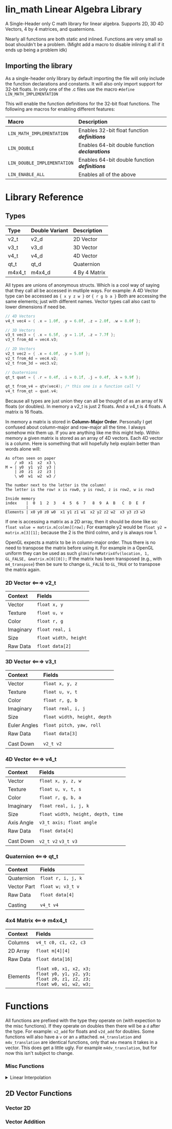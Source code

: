 
#  lin_math Linear Algebra Library

A Single-Header only C math library for linear algebra. Supports 2D, 3D 4D Vectors, 4 by 4 matrices, and quaternions.

Nearly all functions are both static and inlined. Functions are very small so boat shouldn't be a problem. (Might add a macro to disable inlining it all if it ends up being a problem idk)


## Importing the library

As a single-header only library by default importing the file will only include the function declarations and constants. It will also only import support for 32-bit floats. In only one of the .c files use the macro `#define LIN_MATH_IMPLEMENTATION`

This will enable the function definitions for the 32-bit float functions. The following are macros for enabling different features:

| Macro                       | Description                                       |
| :-------------------------- | :------------------------------------------------ |
| `LIN_MATH_IMPLEMENTATION`   | Enables 32-bit float function ***definitions***   |
| `LIN_DOUBLE`                | Enables 64-bit double function ***declarations*** |
| `LIN_DOUBLE_IMPLEMENTATION` | Enables 64-bit double function ***definitions***  |
| `LIN_ENABLE_ALL`            | Enables all of the above                          |

# Library Reference

## Types

| **Type** | **Double Variant** | **Description** |
| :------- | :-------------- | :----------------- |
| v2_t     | v2_d            | 2D Vector          |
| v3_t     | v3_d            | 3D Vector          |
| v4_t     | v4_d            | 4D Vector          |
| qt_t     | qt_d            | Quaternion         |
| m4x4_t   | m4x4_d          | 4 By 4 Matrix      |

All types are unions of anonymous structs. Which is a cool way of saying that they call all be accessed in mutliple ways. For example: A 4D Vector type can be accessed as `{ x y z w }` or `{ r g b a }` Both are accessing the same elements; just with different names. Vector types call also cast to lower dimensions if need be.

```c
// 4D Vectors
v4_t vec4 = { .x = 1.0f, .y = 6.0f, .z = 2.0f, .w = 8.0f };

// 3D Vectors
v3_t vec3 = { .x = 6.5f, .y = 1.1f, .z = 7.7f };
v3_t from_4d = vec4.v3;

// 2D Vectors
v2_t vec2 = { .x = 4.0f, .y = 5.0f };
v2_t from_4d = vec4.v2;
v2_t from_3d = vec3.v2;

// Quaternions
qt_t quat = { .r = 0.4f, .i = 0.1f, .j = 0.4f, .k = 9.9f };

qt_t from_v4 = qtv(vec4); /* this one is a function call */
v4_t from_qt = quat.v4;
```

Because all types are just union they can all be thought of as an array of N floats (or doubles). In memory a v2_t is just 2 floats. And a v4_t is 4 floats. A matrix is 16 floats.

In memory a matrix is stored in **Column-Major Order**. Personally I get confused about column-major and row-major all the time. I always somehow mix them up. If you are anything like me this might help. Within memory a given matrix is stored as an array of 4D vectors. Each 4D vector is a column. Here is something that will hopefully help explain better than words alone will:

```
As often seen on paper
    / x0  x1  x2  x3 \
M = | y0  y1  y2  y3 |
    | z0  z1  z2  z3 |
    \ w0  w1  w2  w3 /

The number next to the letter is the column!
The letter is the row! x is row0, y is row1, z is row2, w is row3

Inside memory
index    |  0  1  2  3   4  5  6  7   8  9  A  B   C  D  E  F
_________|___________________________________________________
Elements | x0 y0 z0 w0  x1 y1 z1 w1  x2 y2 z2 w2  x3 y3 z3 w3 
```

If one is accessing a matrix as a 2D array, then it should be done like so: `float value = matrix.m[colmn][row];` For examaple y2 would be `float y2 = matrix.m[3][1];` because the 2 is the third colmn, and y is always row 1.

OpenGL expects a matrix to be in column-major order. Thus there is no need to transpose the matrix before using it. For example in a OpenGL uniform they can be used as such `glUniformMatrix4fv(location, 1, GL_FALSE, &matrix.m[0][0]);` If the matrix has been transposed (e.g., with `m4_transpose`) then be sure to change `GL_FALSE` to `GL_TRUE` or to transpose the matrix again.

### 2D Vector <===> **v2_t**

| **Context** | **Fields**            |
| :---------- | :-------------------- |
| Vector      | `float x, y`          |
| Texture     | `float u, v`          |
| Color       | `float r, g`          |
| Imaginary   | `float real, i`       |
| Size        | `float width, height` |
| Raw Data    | `float data[2]`       |

### 3D Vector <===> **v3_t**
| **Context**  | **Fields**                   |
| :----------- | :--------------------------- |
| Vector       | `float x, y, z`              |
| Texture      | `float u, v, t`              |
| Color        | `float r, g, b`              |
| Imaginary    | `float real, i, j`           |
| Size         | `float width, height, depth` |
| Euler Angles | `float pitch, yaw, roll`     |
| Raw Data     | `float data[3]`              |
|              |                              |
| Cast Down    |  `v2_t v2`                   |

### 4D Vector <===> **v4_t**
| **Context** | **Fields**                         |
| :---------- | :--------------------------------- |
| Vector      | `float x, y, z, w`                 |
| Texture     | `float u, v, t, s`                 |
| Color       | `float r, g, b, a`                 |
| Imaginary   | `float real, i, j, k`              |
| Size        | `float width, height, depth, time` |
| Axis Angle  | `v3_t axis; float angle`           |
| Raw Data    | `float data[4]`                    |
|             |                                    |
| Cast Down   |  `v2_t v2`  `v3_t v3`              |

### Quaternion <===> **qt_t**
| **Context** | **Fields**         |
| :---------- | :----------------- |
| Quaternion  | `float r, i, j, k` |
| Vector Part | `float w; v3_t v`  |
| Raw Data    | `float data[4]`    |
|             |                    |
| Casting     |  `v4_t v4`         |

### 4x4 Matrix <===> **m4x4_t**
| **Context** | **Fields**            |
| :---------- | :---------------------|
| Columns     | `v4_t c0, c1, c2, c3` |
| 2D Array    | `float m[4][4]`       |
| Raw Data    | `float data[16]`      |
|             |                       |
| Elements    | `float x0, x1, x2, x3;` <br> `float y0, y1, y2, y3;` <br> `float z0, z1, z2, z3;` <br> `float w0, w1, w2, w3;`|

# Functions

All functions are prefixed with the type they operate on (with expection to the misc functions). If they operate on doubles then there will be a `d` after the type. For example: `v2_add` for floats and `v2d_add` for doubles. Some functions will also have a `v` or an `a` attached. `m4_translation` and `m4v_translation` are identical functions, only that `m4v` means it takes in a vector. This does get a little ugly. For example `m4dv_translation`, but for now this isn't subject to change.

### Misc Functions

<details>

<summary>Linear Interpolation</summary>

#### Linear Interpolation
```c
float  lerpf(float a, float b, float t);
double lerp(double a, double b, double t)
```
Standard lerp function. Returns a number that is between `a` and `b`. `t` being how far from `a` to "walk" to `b`

</details>

## 2D Vector Functions

### Vector 2D


### Vector Addition
